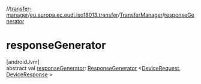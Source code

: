 //[transfer-manager](../../../index.md)/[eu.europa.ec.eudi.iso18013.transfer](../index.md)/[TransferManager](index.md)/[responseGenerator](response-generator.md)

# responseGenerator

[androidJvm]\
abstract
val [responseGenerator](response-generator.md): [ResponseGenerator](../../eu.europa.ec.eudi.iso18013.transfer.response/-response-generator/index.md)
&lt;[DeviceRequest](../../eu.europa.ec.eudi.iso18013.transfer.response/-device-request/index.md), [DeviceResponse](../../eu.europa.ec.eudi.iso18013.transfer.response/-device-response/index.md)
&gt;
